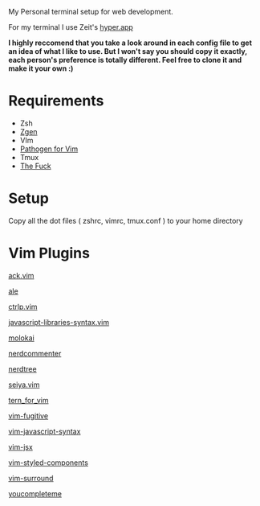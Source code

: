 My Personal terminal setup for web development.

For my terminal I use Zeit's [hyper.app](https://github.com/zeit/hyper)

**I highly reccomend that you take a look around in each config file to get an
idea of what I like to use. But I won't say you should copy it exactly, each
person's preference is totally different. Feel free to clone it and make it your
own :)**

# Requirements
- Zsh
- [Zgen](https://github.com/tarjoilija/zgen)
- VIm
- [Pathogen for Vim](https://github.com/tpope/vim-pathogen)
- Tmux
- [The Fuck](https://github.com/nvbn/thefuck)

# Setup
Copy all the dot files ( zshrc, vimrc, tmux.conf ) to your home directory

# Vim Plugins
[ack.vim](https://github.com/mileszs/ack.vim)

[ale](https://github.com/w0rp/ale)

[ctrlp.vim](https://github.com/kien/ctrlp.vim)

[javascript-libraries-syntax.vim](https://github.com/othree/javascript-libraries-syntax.vim)

[molokai](https://github.com/tomasr/molokai)

[nerdcommenter](https://github.com/scrooloose/nerdcommenter)

[nerdtree](https://github.com/scrooloose/nerdtree)

[seiya.vim](https://github.com/miyakogi/seiya.vim)

[tern_for_vim](https://github.com/ternjs/tern_for_vim)

[vim-fugitive](https://github.com/tpope/vim-fugitive)

[vim-javascript-syntax](https://github.com/jelera/vim-javascript-syntax)

[vim-jsx](https://github.com/mxw/vim-jsx)

[vim-styled-components](https://github.com/fleischie/vim-styled-components)

[vim-surround](https://github.com/tpope/vim-surround)

[youcompleteme](https://valloric.github.io/YouCompleteMe/)

